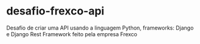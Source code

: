 # desafio-frexco-api
Desafio de criar uma API usando a linguagem Python, frameworks: Django e Django Rest Framework feito pela empresa Frexco

